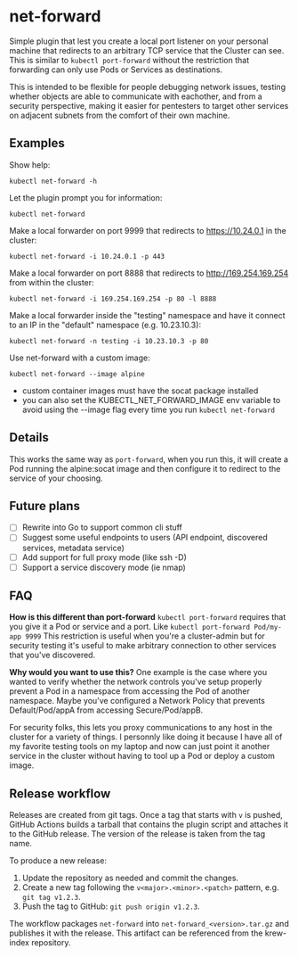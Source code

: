 # net-forward

Simple plugin that lest you create a local port listener on your personal machine
that redirects to an arbitrary TCP service that the Cluster can see. This is 
similar to `kubectl port-forward` without the restriction that forwarding can 
only use Pods or Services as destinations. 

This is intended to be flexible for people debugging network issues, testing 
whether objects are able to communicate with eachother, and from a security 
perspective, making it easier for pentesters to target other services on 
adjacent subnets from the comfort of their own machine. 

## Examples

Show help:

`kubectl net-forward -h`

Let the plugin prompt you for information:

`kubectl net-forward`

Make a local forwarder on port 9999 that redirects to https://10.24.0.1 in the cluster:

`kubectl net-forward -i 10.24.0.1 -p 443`

Make a local forwarder on port 8888 that redirects to http://169.254.169.254 from within the cluster:

`kubectl net-forward -i 169.254.169.254 -p 80 -l 8888`

Make a local forwarder inside the "testing" namespace and have it connect to an IP in the "default" namespace (e.g. 10.23.10.3):

`kubectl net-forward -n testing -i 10.23.10.3 -p 80`

Use net-forward with a custom image:

`kubectl net-forward --image alpine`
- custom container images must have the socat package installed
- you can also set the KUBECTL_NET_FORWARD_IMAGE env variable to avoid using the --image flag every time you run `kubectl net-forward` 

## Details

This works the same way as `port-forward`, when you run this, it will create a 
Pod running the alpine:socat image and then configure it to redirect to the service
of your choosing. 

## Future plans

- [ ] Rewrite into Go to support common cli stuff
- [ ] Suggest some useful endpoints to users (API endpoint, discovered services, metadata service)
- [ ] Add support for full proxy mode (like ssh -D)
- [ ] Support a service discovery mode (ie nmap)

## FAQ

**How is this different than port-forward**
`kubectl port-forward` requires that you give it a Pod or service and a port. Like `kubectl port-forward Pod/my-app 9999`
This restriction is useful when you're a cluster-admin but for security testing it's useful
to make arbitrary connection to other services that you've discovered. 

**Why would you want to use this?**
One example is the case where you wanted to verify whether the network controls you've setup
properly prevent a Pod in a namespace from accessing the Pod of another namespace. Maybe you've
configured a Network Policy that prevents Default/Pod/appA from accessing Secure/Pod/appB. 

For security folks, this lets you proxy communications to any host in the cluster for a variety
of things. I personnly like doing it because I have all of my favorite testing tools on my 
laptop and now can just point it another service in the cluster without having to tool up a Pod
or deploy a custom image. 


## Release workflow

Releases are created from git tags. Once a tag that starts with `v` is pushed,
GitHub Actions builds a tarball that contains the plugin script and attaches it
to the GitHub release. The version of the release is taken from the tag name.

To produce a new release:

1. Update the repository as needed and commit the changes.
2. Create a new tag following the `v<major>.<minor>.<patch>` pattern, e.g.
   `git tag v1.2.3`.
3. Push the tag to GitHub: `git push origin v1.2.3`.

The workflow packages `net-forward` into `net-forward_<version>.tar.gz` and
publishes it with the release. This artifact can be referenced from the
krew-index repository.
